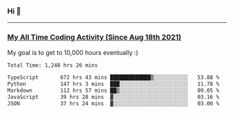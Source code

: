 ### Hi 🙂

---

### <a href="https://wakatime.com/@Eroxl">My All Time Coding Activity (Since Aug 18th 2021)</a>
My goal is to get to 10,000 hours eventually :)
<!--START_SECTION:waka-->

```txt
Total Time: 1,248 hrs 26 mins

TypeScript       672 hrs 43 mins █████████████▒░░░░░░░░░░░   53.88 %
Python           147 hrs 3 mins  ███░░░░░░░░░░░░░░░░░░░░░░   11.78 %
Markdown         112 hrs 57 mins ██▒░░░░░░░░░░░░░░░░░░░░░░   09.05 %
JavaScript       39 hrs 28 mins  ▓░░░░░░░░░░░░░░░░░░░░░░░░   03.16 %
JSON             37 hrs 24 mins  ▓░░░░░░░░░░░░░░░░░░░░░░░░   03.00 %
```

<!--END_SECTION:waka-->

